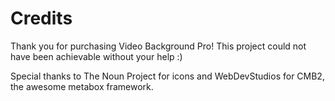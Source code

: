 # Credits

Thank you for purchasing Video Background Pro! This project could not have been achievable without your help :)

Special thanks to The Noun Project for icons and WebDevStudios for CMB2, the awesome metabox framework.
